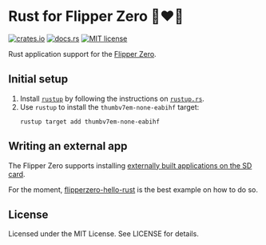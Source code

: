 # Rust for Flipper Zero 🐬❤️🦀

[![crates.io](https://img.shields.io/crates/v/flipperzero)](https://crates.io/crates/flipperzero)
[![docs.rs](https://img.shields.io/docsrs/flipperzero)](https://docs.rs/flipperzero)
[![MIT license](https://img.shields.io/crates/l/flipperzero)](LICENSE)

Rust application support for the [Flipper Zero](https://flipperzero.one/).

## Initial setup

1. Install [`rustup`](https://rust-lang.github.io/rustup/) by following the instructions on [`rustup.rs`](https://rustup.rs/).
2. Use `rustup` to install the `thumbv7em-none-eabihf` target:
    ```
    rustup target add thumbv7em-none-eabihf
    ```

## Writing an external app

The Flipper Zero supports installing [externally built applications on the SD card](https://github.com/flipperdevices/flipperzero-firmware/blob/dev/documentation/AppsOnSDCard.md).

For the moment, [flipperzero-hello-rust](https://github.com/dcoles/flipperzero-hello-rust) is the best example on how to do so.

## License

Licensed under the MIT License. See LICENSE for details.
